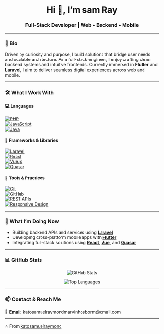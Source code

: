 <h1 align="center">Hi 👋, I’m <strong>sam Ray</strong></h1>
<h3 align="center">Full-Stack Developer | Web • Backend • Mobile</h3>

---

### 🧩 Bio

Driven by curiosity and purpose, I build solutions that bridge user needs and scalable architecture. As a full-stack engineer, I enjoy crafting clean backend systems and intuitive frontends. Currently immersed in **Flutter** and **Laravel**, I aim to deliver seamless digital experiences across web and mobile.

---

### 🛠️ What I Work With

#### 💻 Languages  
[![PHP](https://img.shields.io/badge/PHP-777BB4?style=for-the-badge&logo=php&logoColor=white)](https://www.php.net/)  
[![JavaScript](https://img.shields.io/badge/JavaScript-F7DF1E?style=for-the-badge&logo=javascript&logoColor=black)](https://developer.mozilla.org/en-US/docs/Web/JavaScript)  
[![Java](https://img.shields.io/badge/Java-007396?style=for-the-badge&logo=openjdk&logoColor=white)](https://www.oracle.com/java/)

#### 🧱 Frameworks & Libraries  
[![Laravel](https://img.shields.io/badge/Laravel-FF2D20?style=for-the-badge&logo=laravel&logoColor=white)](https://laravel.com/)  
[![React](https://img.shields.io/badge/React-20232A?style=for-the-badge&logo=react&logoColor=61DAFB)](https://react.dev/)  
[![Vue.js](https://img.shields.io/badge/Vue.js-35495E?style=for-the-badge&logo=vue.js&logoColor=4FC08D)](https://vuejs.org/)  
[![Quasar](https://img.shields.io/badge/Quasar-1976D2?style=for-the-badge&logo=quasar&logoColor=white)](https://quasar.dev/)

#### 🧰 Tools & Practices  
[![Git](https://img.shields.io/badge/Git-F05032?style=for-the-badge&logo=git&logoColor=white)](https://git-scm.com/)  
[![GitHub](https://img.shields.io/badge/GitHub-181717?style=for-the-badge&logo=github&logoColor=white)](https://github.com/)  
[![REST APIs](https://img.shields.io/badge/REST‐APIs-02569B?style=for-the-badge&logo=swagger&logoColor=white)](https://swagger.io/)  
[![Responsive Design](https://img.shields.io/badge/Responsive-Design-1572B6?style=for-the-badge&logo=css3&logoColor=white)](https://developer.mozilla.org/en-US/docs/Learn/CSS/CSS_layout/Responsive_Design)

---

### 🔭 What I’m Doing Now

- Building backend APIs and services using **[Laravel](https://laravel.com/)**  
- Developing cross-platform mobile apps with **[Flutter](https://flutter.dev/)**  
- Integrating full-stack solutions using **[React](https://react.dev/)**, **[Vue](https://vuejs.org/)**, and **[Quasar](https://quasar.dev/)**

---

### 📊 GitHub Stats

<p align="center">
  <img src="https://github-readme-stats.vercel.app/api?username=katosamuelraymond&show_icons=true&theme=radical" alt="GitHub Stats" />
</p>
<p align="center">
  <img src="https://github-readme-stats.vercel.app/api/top-langs/?username=katosamuelraymond&layout=compact&theme=radical" alt="Top Languages" />
</p>

---

### 📫 Contact & Reach Me

📧 **Email:** [katosamuelraymondmarvinhosborm@gmail.com](mailto:katosamuelraymondmarvinhosborm@gmail.com)  

---

⭐ From [katosamuelraymond](https://github.com/katosamuelraymond)

